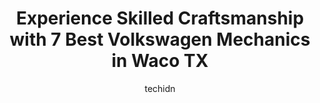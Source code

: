 ---
layout: ampstory
image: https://images.unsplash.com/photo-1594420307680-4e404e105d86?ixlib=rb-4.0.3&ixid=MnwxMjA3fDB8MHxwaG90by1wYWdlfHx8fGVufDB8fHx8&auto=format&fit=crop&w=640&h=853&q=80
author: techidn
featured: false
description: When it comes to finding reliable automotive experts in Waco TX, USA, look no further than the 7 best Volkswagen Mechanic in the area. With their exceptional skills and dedication to providi
title: Experience Skilled Craftsmanship with 7 Best Volkswagen Mechanics in Waco TX
cover:
   title: Experience Skilled Craftsmanship with 7 Best Volkswagen Mechanics in Waco TX
   subtitle: Rickpate
   background: https://images.unsplash.com/photo-1594420307680-4e404e105d86?ixlib=rb-4.0.3&ixid=MnwxMjA3fDB8MHxwaG90by1wYWdlfHx8fGVufDB8fHx8&auto=format&fit=crop&w=640&h=853&q=80

pages: 
 - layout: thirds
   top: <h1>#1 Kish Complete Car Care Center</h1>
   bottom: "<p>In my opinion, this is the best auto repair shop in Waco. The staff is both friendly and skilled. Ive been bringing my vehicles to them for the past three years, and Iv</p>"
   background: https://www.knot35.com/toplist/wp-content/uploads/2023/06/best-volkswagen-mechanic-1-in-waco-tx-1685832808.jpeg
   backgroundblur: true
 - layout: thirds
   top: <h1>#2 Dunns Auto Repair</h1>
   bottom: "<p>208 Lake Air Dr, Waco, TX 76710, United States</p>"
   background: https://www.knot35.com/toplist/wp-content/uploads/2023/06/best-volkswagen-mechanic-2-in-waco-tx-1685832809.jpeg
   cta:
      link: https://www.knot35.com/toplist/experience-skilled-craftsmanship-with-7-best-volkswagen-mechanics-in-waco-tx/
      text: Experience Skilled Craftsmanship with 7 Best Volkswagen Mechanics in Waco TX
 - layout: thirds
   top: <h1>#3 Mobile Mechanic Services LLC</h1>
   bottom: "<p>2405 J J Flewellen Rd, Waco, TX 76704, United States</p>"
   background: https://www.knot35.com/toplist/wp-content/uploads/2023/06/best-volkswagen-mechanic-3-in-waco-tx-1685832809.jpeg
   cta:
      link: https://www.knot35.com/toplist/experience-skilled-craftsmanship-with-7-best-volkswagen-mechanics-in-waco-tx/
      text: Experience Skilled Craftsmanship with 7 Best Volkswagen Mechanics in Waco TX
 - layout: thirds
   top: <h1>#4 Perales Brothers Automotive</h1>
   bottom: "<p>1125 Austin Ave, Waco, TX 76701, United States</p>"
   background: https://images.unsplash.com/photo-1462556791646-c201b8241a94?ixlib=rb-4.0.3&ixid=MnwxMjA3fDB8MHxwaG90by1wYWdlfHx8fGVufDB8fHx8&auto=format&fit=crop&w=640&h=853&q=80
   cta:
      link: https://www.knot35.com/toplist/experience-skilled-craftsmanship-with-7-best-volkswagen-mechanics-in-waco-tx/
      text: Experience Skilled Craftsmanship with 7 Best Volkswagen Mechanics in Waco TX
 - layout: thirds
   top: <h1>#5 Cen-Tex Mobile Automotive</h1>
   bottom: "<p>5900 Franklin Av Service Rd Ste 23, Waco, TX 76710, United States</p>"
   background: https://images.unsplash.com/photo-1496096265110-f83ad7f96608?ixlib=rb-4.0.3&ixid=MnwxMjA3fDB8MHxwaG90by1wYWdlfHx8fGVufDB8fHx8&auto=format&fit=crop&w=640&h=853&q=80
   cta:
      link: https://www.knot35.com/toplist/experience-skilled-craftsmanship-with-7-best-volkswagen-mechanics-in-waco-tx/
      text: Experience Skilled Craftsmanship with 7 Best Volkswagen Mechanics in Waco TX
 - layout: thirds
   top: <h1>#6 Renschler Auto Service, LLC</h1>
   bottom: "<p>600 S Valley Mills Dr, Waco, TX 76711, United States</p>"
   background: https://images.unsplash.com/photo-1615749413727-825b59a857b5?ixlib=rb-4.0.3&ixid=MnwxMjA3fDB8MHxwaG90by1wYWdlfHx8fGVufDB8fHx8&auto=format&fit=crop&w=640&h=853&q=80
   cta:
      link: https://www.knot35.com/toplist/experience-skilled-craftsmanship-with-7-best-volkswagen-mechanics-in-waco-tx/
      text: Experience Skilled Craftsmanship with 7 Best Volkswagen Mechanics in Waco TX
 - layout: thirds
   top: <h1>#7 Foreign Auto Clinic</h1>
   bottom: "<p>5031 Franklin Ave, Waco, TX 76710, United States</p>"
   background: https://images.unsplash.com/photo-1591393223703-56fe1347ac62?ixlib=rb-4.0.3&ixid=MnwxMjA3fDB8MHxwaG90by1wYWdlfHx8fGVufDB8fHx8&auto=format&fit=crop&w=640&h=853&q=80
   cta:
      link: https://www.knot35.com/toplist/experience-skilled-craftsmanship-with-7-best-volkswagen-mechanics-in-waco-tx/
      text: Experience Skilled Craftsmanship with 7 Best Volkswagen Mechanics in Waco TX
 - layout: thirds
   middle: Continue reading...
   background: https://images.unsplash.com/photo-1580610447943-1bfbef5efe07?ixlib=rb-4.0.3&ixid=MnwxMjA3fDB8MHxwaG90by1wYWdlfHx8fGVufDB8fHx8&auto=format&fit=crop&w=640&h=853&q=80
   cta:
      link: https://www.knot35.com/toplist/experience-skilled-craftsmanship-with-7-best-volkswagen-mechanics-in-waco-tx/
      text: Experience Skilled Craftsmanship with 7 Best Volkswagen Mechanics in Waco TX
      
---